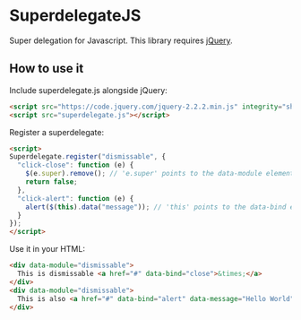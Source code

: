# SuperdelegateJS
Super delegation for Javascript. This library requires [jQuery](https://github.com/jquery/jquery).

## How to use it
Include superdelegate.js alongside jQuery:
```html
<script src="https://code.jquery.com/jquery-2.2.2.min.js" integrity="sha256-36cp2Co+/62rEAAYHLmRCPIych47CvdM+uTBJwSzWjI=" crossorigin="anonymous"></script>
<script src="superdelegate.js"></script>
```
Register a superdelegate:
```html
<script>
Superdelegate.register("dismissable", {
  "click-close": function (e) {
    $(e.super).remove(); // 'e.super' points to the data-module element
    return false;
  },
  "click-alert": function (e) {
    alert($(this).data("message")); // 'this' points to the data-bind element
  }
});
</script>
```
Use it in your HTML:
```html
<div data-module="dismissable">
  This is dismissable <a href="#" data-bind="close">&times;</a>
</div>
<div data-module="dismissable">
  This is also <a href="#" data-bind="alert" data-message="Hello World"><strong>dismissable</strong></a>. <a href="#" data-bind="close">Close</a>
</div>
```
